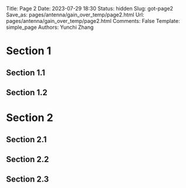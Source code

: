 Title: Page 2
Date: 2023-07-29 18:30
Status: hidden
Slug: got-page2
Save_as: pages/antenna/gain_over_temp/page2.html
Url: pages/antenna/gain_over_temp/page2.html
Comments: False
Template: simple_page
Authors: Yunchi Zhang


# Section 1

## Section 1.1

## Section 1.2

# Section 2

## Section 2.1

## Section 2.2

## Section 2.3
